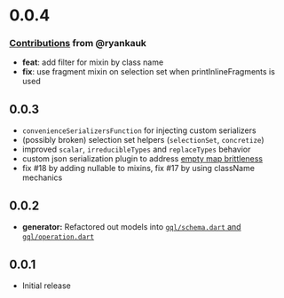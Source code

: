 # 0.0.4

### [Contributions](https://github.com/micimize/major/pull/24) from @ryankauk
* **feat**: add filter for mixin by class name
* **fix**: use fragment mixin on selection set when printInlineFragments is used

## 0.0.3

- `convenienceSerializersFunction` for injecting custom serializers
- (possibly broken) selection set helpers (`selectionSet`, `concretize`)
- improved `scalar`, `irreducibleTypes` and `replaceTypes` behavior
- custom json serialization plugin to address [empty map brittleness](https://github.com/google/built_value.dart/issues/902)
- fix #18 by adding nullable to mixins, fix #17 by using className mechanics


## 0.0.2

- **generator:** Refactored out models into [`gql/schema.dart` and `gql/operation.dart`](https://github.com/gql-dart/gql/tree/58c8bb9b70a008db56cafaf7da868785d98c7f9e/gql#gqlschemadart-and-gqloperationdart-experimental)


## 0.0.1

- Initial release
